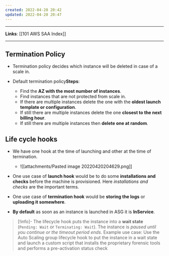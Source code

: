 ```yaml
---
created: 2022-04-20 20:42
updated: 2022-04-20 20:47
---
```

---
**Links**: [[101 AWS SAA Index]]

---

## Termination Policy
- Termination policy decides which instance will be deleted in case of a scale in.

- Default termination policy**Steps**: 
	- Find the **AZ with the most number of instances**.
	- Find instances that are not protected from scale in.
	- If there are multiple instances delete the one with the **oldest launch template or configuration**.
	- If still there are multiple instances delete the one **closest to the next billing hour**.
	- If still there are multiple instances then **delete one at random**.

## Life cycle hooks
- We have one hook at the time of launching and other at the time of termination.
	- ![[attachments/Pasted image 20220420204629.png]]

- One use case of **launch hook** would be to do some **installations and checks** before the machine is provisioned. Here *installations and checks* are the important terms.
- One use case of **termination hook** would be **storing the logs** or **uploading it somewhere**.
- **By default** as soon as an instance is launched in ASG it is **InService**.

> [!info]-  The lifecycle hook puts the instance into a **wait state** (`Pending: Wait` or `Terminating: Wait`). The instance is *paused until you continue or the timeout period ends*.
> Example use case: Use the Auto Scaling group lifecycle hook to put the instance in a wait state and launch a custom script that installs the proprietary forensic tools and performs a pre-activation status check
